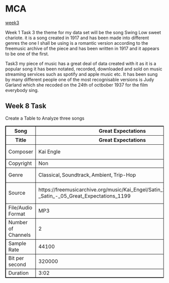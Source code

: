 # MCA
<a href="https://kevanjrenton.github.io/MCA-2019/verovio.html"> week3</a>

Week 1 Task 3 the theme for my data set will be the song Swing Low sweet chariote. it is a song created in 1917 and has been made into different genres the one I shall be using is a romantic version according to the freemusic archive of the piece and has been written in 1917 and it appears to be one of the first.

Task3 my piece of music has a great deal of data created with it as it is a popular song it has been notated, recorded, downloaded and sold on music streaming services such as spotify and apple music etc.  It has been sung by many different people one of the most recognisable versions is Judy Garland which she recoded on the 24th of octbober 1937 for the film everybody sing.

<!DOCTYPE html>
<html>
<head>
<style>
table, th, td {
  border: 1px solid black;
}
</style>
</head>
<body>

<h2>Week 8 Task</h2>
<p>Create a Table to Analyze three songs</p>

<table style="width:100%">
  <tr>
    <th>Song</th>
    <th>Great Expectations</th> 
    <th>Sloshed</th>
    <th>Awake</th>
  </tr>
  <tr>
    <th>Title</th>
    <th>Great Expectations</th> 
    <th>Sloshed</th>
    <th>Awake</th>
  </tr>
  <tr>
    <td>Composer</td>
    <td>Kai Engle </td>
    <td>Dee Yank-Key </td>
    <td>Scott Holmes </td>
  </tr>
  <tr>
    <td>Copyright</td>
    <td>Non</td>
    <td>Non</td>
	<td>Non</td>
  </tr>
  <tr>
    <td>Genre</td>
    <td>Classical, Soundtrack, Ambient, Trip-Hop</td>
    <td>Classical Lounge Jazz, Classical, Lounge, Instrumental</td>
	<td>80</td>
  </tr>
  <tr>
    <td>Source</td>
    <td>https://freemusicarchive.org/music/Kai_Engel/Satin_1564/Kai_Engel_-_Satin_-_05_Great_Expectations_1199</td>
    <td>Classical Lounge Jazz, Classical, Lounge, Instrumental</td>
	<td>Pop, Soundtrack, Indie-Rock</td>
  </tr>
  <tr>
    <td>File/Audio Format </td>
    <td>MP3</td>
    <td>MP3</td>
	<td>MP3</td>
  </tr>
  <tr>
    <td>Number of Channels</td>
    <td>2</td>
    <td>2</td>
	<td>2</td>
  </tr>
  <tr>
    <td>Sample Rate</td>
    <td>44100</td>
    <td>44100</td>
	<td>44100</td>
  </tr>
  <tr>
    <td>Bit per second</td>
    <td>320000</td>
    <td>320000</td>
	<td>320000</td>
  </tr>
  <tr>
    <td>Duration </td>
    <td>3:02 </td>
    <td>43:20</td>
	<td>18:33</td>
  </tr>
</table>

</body>
</html>
